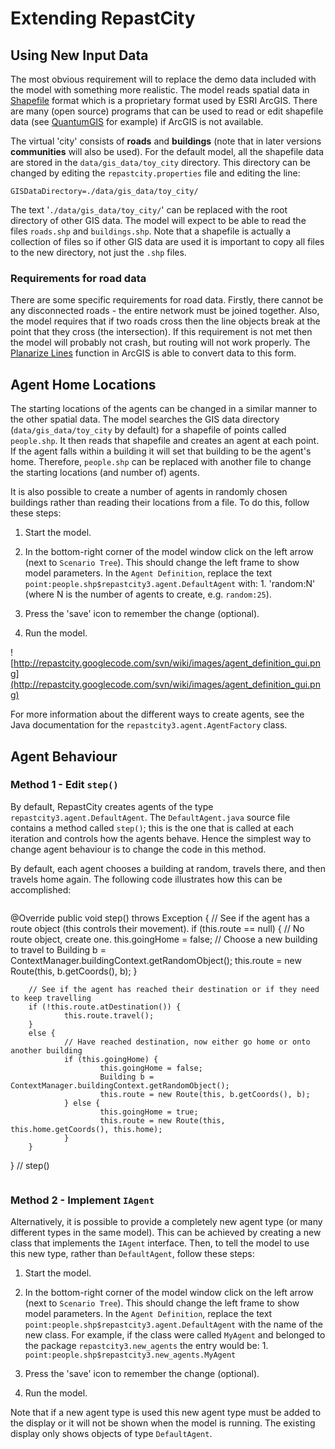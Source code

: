 # Extending RepastCity #

## Using New Input Data ##

The most obvious requirement will to replace the demo data included with the model with something more realistic. The model reads spatial data in [Shapefile](http://en.wikipedia.org/wiki/Shapefile) format which is a proprietary format used by ESRI ArcGIS. There are many (open source) programs that can be used to read or edit shapefile data (see [QuantumGIS](http://www.qgis.org/) for example) if ArcGIS is not available.

The virtual 'city' consists of **roads** and **buildings** (note that in later versions  **communities** will also be used). For the default model, all the shapefile data are stored in the `data/gis_data/toy_city` directory. This directory can be changed by editing the `repastcity.properties` file and editing the line:

`GISDataDirectory=./data/gis_data/toy_city/`

The text '`./data/gis_data/toy_city/`' can be replaced with the root directory of other GIS data. The model will expect to be able to read the files `roads.shp` and `buildings.shp`. Note that a shapefile is actually a collection of files so if other GIS data are used it is important to copy all files to the new directory, not just the `.shp` files.

### Requirements for road data ###

There are some specific requirements for road data. Firstly, there cannot be any disconnected roads - the entire network must be joined together. Also, the model requires that if two roads cross then the line objects break at the point that they cross (the intersection). If this requirement is not met then the model will probably not crash, but routing will not work properly. The [Planarize Lines](http://help.arcgis.com/en/arcgisdesktop/10.0/help/index.html#//001t0000008t000000.htm) function in ArcGIS is able to convert data to this form.

## Agent Home Locations ##

The starting locations of the agents can be changed in a similar manner to the other spatial data. The model searches the GIS data directory (`data/gis_data/toy_city` by default) for a shapefile of points called `people.shp`. It then reads that shapefile and creates an agent at each point. If the agent falls within a building it will set that building to be the agent's home. Therefore, `people.shp` can be replaced with another file to change the starting locations (and number of) agents.

It is also possible to create a number of agents in randomly chosen buildings rather than reading their locations from a file. To do this, follow these steps:

  1. Start the model.
  1. In the bottom-right corner of the model window click on the left arrow (next to `Scenario Tree`). This should change the left frame to show model parameters.
In the `Agent Definition`, replace the text `point:people.shp$repastcity3.agent.DefaultAgent` with:
    1. 'random:N' (where N is the number of agents to create, e.g. `random:25`).


  1. Press the 'save' icon to remember the change (optional).
  1. Run the model.

![http://repastcity.googlecode.com/svn/wiki/images/agent_definition_gui.png](http://repastcity.googlecode.com/svn/wiki/images/agent_definition_gui.png)

For more information about the different ways to create agents, see the Java documentation for the `repastcity3.agent.AgentFactory` class.

## Agent Behaviour ##

### Method 1 - Edit `step()` ###

By default, RepastCity creates agents of the type  `repastcity3.agent.DefaultAgent`. The `DefaultAgent.java` source file contains a method called `step()`; this is the one that is called at each iteration and controls how the agents behave. Hence the simplest way to change agent behaviour is to change the code in this method.

By default, each agent chooses a building at random, travels there, and then travels home again. The following code illustrates how this can be accomplished:

```java

```
@Override
public void step() throws Exception {
        // See if the agent has a route object (this controls their movement).
        if (this.route == null) { // No route object, create one.
                this.goingHome = false;
                // Choose a new building to travel to
                Building b = ContextManager.buildingContext.getRandomObject();
                this.route = new Route(this, b.getCoords(), b);
        }

        // See if the agent has reached their destination or if they need to keep travelling
        if (!this.route.atDestination()) {
                this.route.travel();
        }
        else {
                // Have reached destination, now either go home or onto another building
                if (this.goingHome) {
                        this.goingHome = false;
                        Building b = ContextManager.buildingContext.getRandomObject();
                        this.route = new Route(this, b.getCoords(), b);
                } else {
                        this.goingHome = true;
                        this.route = new Route(this, this.home.getCoords(), this.home);
                }
        }
} // step()
```
```

### Method 2 - Implement `IAgent` ###

Alternatively, it is possible to provide a completely new agent type (or many different types in the same model). This can be achieved by creating a new class that implements the `IAgent` interface. Then, to tell the model to use this new type, rather than `DefaultAgent`, follow these steps:

  1. Start the model.
  1. In the bottom-right corner of the model window click on the left arrow (next to `Scenario Tree`). This should change the left frame to show model parameters.
In the `Agent Definition`, replace the text `point:people.shp$repastcity3.agent.DefaultAgent` with the name of the new class. For example, if the class were called `MyAgent` and belonged to the package `repastcity3.new_agents` the entry would be:
    1. `point:people.shp$repastcity3.new_agents.MyAgent`


  1. Press the 'save' icon to remember the change (optional).
  1. Run the model.


Note that if a new agent type is used this new agent type must be added to the display or it will not be shown when the model is running. The existing display only shows objects of type `DefaultAgent`.